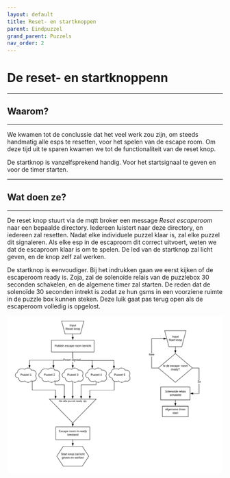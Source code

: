 ```yaml
---
layout: default
title: Reset- en startknoppen
parent: Eindpuzzel
grand_parent: Puzzels
nav_order: 2
---
```

 
# De reset- en startknoppenn

---

## Waarom?

---

We kwamen tot de conclussie dat het veel werk zou zijn, om steeds handmatig alle esps te resetten, voor het spelen van de escape room. Om deze tijd uit te sparen kwamen we tot de functionaliteit van de reset knop. 

De startknop is vanzelfsprekend handig. Voor het startsignaal te geven en voor de timer starten.

---
## Wat doen ze?
---

De reset knop stuurt via de mqtt broker een message *Reset escaperoom* naar een bepaalde directory. Iedereen luistert naar deze directory, en iedereen zal resetten. Nadat elke individuele puzzel klaar is, zal elke puzzel dit signaleren. Als elke esp in de escaproom dit correct uitvoert, weten we dat de escaproom klaar is om te spelen. De led van de startknop zal licht geven, en de knop zelf zal werken.

De startknop is eenvoudiger. Bij het indrukken gaan we eerst kijken of de escaperoom ready is. Zoja, zal de solenoïde relais van de puzzlebox 30 seconden schakelen, en de algemene timer zal starten. De reden dat de solenoïde 30 seconden intrekt is zodat ze hun gsms in een voorziene ruimte in de puzzle box kunnen steken. Deze luik gaat pas terug open als de escaperoom volledig is opgelost.

![](Flowchart_reset-start_werking.png)